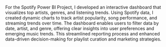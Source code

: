 For the Spotify Power BI Project, I developed an interactive dashboard that visualizes top artists, genres, and listening trends. Using Spotify data, I created dynamic charts to track artist popularity, song performance, and streaming trends over time. The dashboard enables users to filter data by date, artist, and genre, offering clear insights into user preferences and emerging music trends. This streamlined reporting process and enhanced data-driven decision-making for playlist curation and marketing strategies.
